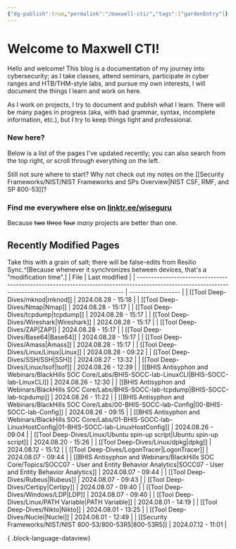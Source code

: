 ```yaml
---
{"dg-publish":true,"permalink":"/maxwell-cti/","tags":["gardenEntry"]}
---
```


# Welcome to Maxwell CTI!

Hello and welcome! This blog is a documentation of my journey into cybersecurity; as I take classes, attend seminars, participate in cyber ranges and HTB/THM-style labs, and pursue my own interests, I will document the things I learn and work on here.

As I work on projects, I try to document and publish what I learn. There will be many pages in progress (aka, with bad grammar, syntax, incomplete information, etc.), but I try to keep things tight and professional.

### New here?
Below is a list of the pages I've updated recently; you can also search from the top right, or scroll through everything on the left.

Still not sure where to start? Why not check out my notes on the [[Security Frameworks/NIST/NIST Frameworks and SPs Overview\|NIST CSF, RMF, and SP 800-53]]?


### Find me everywhere else on [linktr.ee/wiseguru](https://linktr.ee/wiseguru)
Because ~~two~~ ~~three~~ ~~four~~ *many* projects are better than one.


## Recently Modified Pages
Take this with a grain of salt; there will be false-edits from Resilio Sync.^[Because whenever it synchronizes between devices, that's a "modification time".]
| File                                                                                                                                                    | Last modified      |
| ------------------------------------------------------------------------------------------------------------------------------------------------------- | ------------------ |
| [[Tool Deep-Dives/mknod\|mknod]]                                                                                                                     | 2024.08.28 - 15:18 |
| [[Tool Deep-Dives/Nmap\|Nmap]]                                                                                                                       | 2024.08.28 - 15:17 |
| [[Tool Deep-Dives/tcpdump\|tcpdump]]                                                                                                                 | 2024.08.28 - 15:17 |
| [[Tool Deep-Dives/Wireshark\|Wireshark]]                                                                                                             | 2024.08.28 - 15:17 |
| [[Tool Deep-Dives/ZAP\|ZAP]]                                                                                                                         | 2024.08.28 - 15:17 |
| [[Tool Deep-Dives/Base64\|Base64]]                                                                                                                   | 2024.08.28 - 15:17 |
| [[Tool Deep-Dives/Amass\|Amass]]                                                                                                                     | 2024.08.28 - 15:17 |
| [[Tool Deep-Dives/Linux/Linux\|Linux]]                                                                                                               | 2024.08.28 - 09:22 |
| [[Tool Deep-Dives/SSH/SSH\|SSH]]                                                                                                                     | 2024.08.27 - 13:32 |
| [[Tool Deep-Dives/Linux/lsof\|lsof]]                                                                                                                 | 2024.08.26 - 12:39 |
| [[BHIS Antisyphon and Webinars/BlackHills SOC Core/Labs/BHIS-SOCC-lab-LinuxCLI\|BHIS-SOCC-lab-LinuxCLI]]                                             | 2024.08.26 - 12:30 |
| [[BHIS Antisyphon and Webinars/BlackHills SOC Core/Labs/BHIS-SOCC-lab-tcpdump\|BHIS-SOCC-lab-tcpdump]]                                               | 2024.08.26 - 11:22 |
| [[BHIS Antisyphon and Webinars/BlackHills SOC Core/Labs/00-BHIS-SOCC-lab-Config\|00-BHIS-SOCC-lab-Config]]                                           | 2024.08.26 - 09:15 |
| [[BHIS Antisyphon and Webinars/BlackHills SOC Core/Labs/01-BHIS-SOCC-lab-LinuxHostConfig\|01-BHIS-SOCC-lab-LinuxHostConfig]]                         | 2024.08.26 - 09:04 |
| [[Tool Deep-Dives/Linux/Ubuntu spin-up script\|Ubuntu spin-up script]]                                                                               | 2024.08.20 - 15:26 |
| [[Tool Deep-Dives/Linux/dpkg\|dpkg]]                                                                                                                 | 2024.08.12 - 15:12 |
| [[Tool Deep-Dives/LogonTracer\|LogonTracer]]                                                                                                         | 2024.08.07 - 09:44 |
| [[BHIS Antisyphon and Webinars/BlackHills SOC Core/Topics/SOCC07 - User and Entity Behavior Analytics\|SOCC07 - User and Entity Behavior Analytics]] | 2024.08.07 - 09:44 |
| [[Tool Deep-Dives/Rubeus\|Rubeus]]                                                                                                                   | 2024.08.07 - 09:43 |
| [[Tool Deep-Dives/Certipy\|Certipy]]                                                                                                                 | 2024.08.07 - 09:40 |
| [[Tool Deep-Dives/Windows/LDP\|LDP]]                                                                                                                 | 2024.08.07 - 09:40 |
| [[Tool Deep-Dives/Linux/PATH Variable\|PATH Variable]]                                                                                               | 2024.08.01 - 14:19 |
| [[Tool Deep-Dives/Nikto\|Nikto]]                                                                                                                     | 2024.08.01 - 13:25 |
| [[Tool Deep-Dives/Nuclei\|Nuclei]]                                                                                                                   | 2024.08.01 - 12:49 |
| [[Security Frameworks/NIST/NIST 800-53/800-53R5\|800-53R5]]                                                                                          | 2024.07.12 - 11:01 |

{ .block-language-dataview}